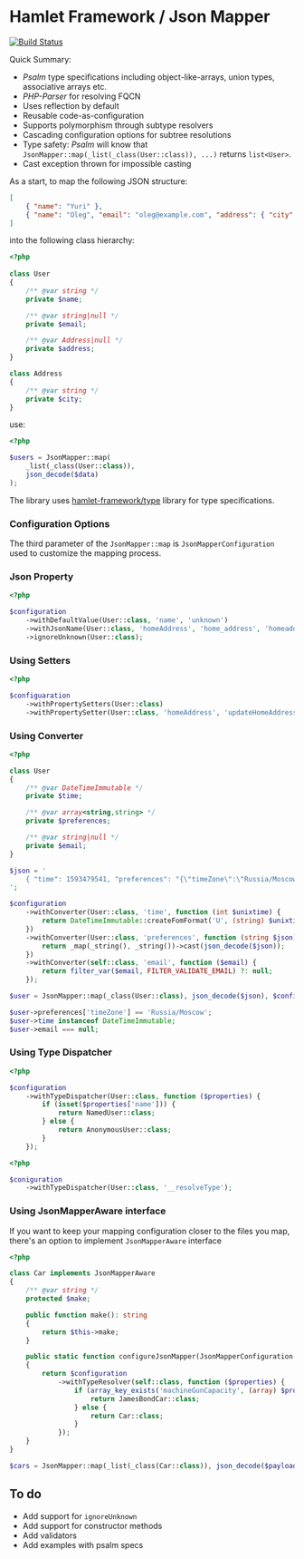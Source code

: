 # Hamlet Framework / Json Mapper

[![Build Status](https://travis-ci.org/hamlet-framework/json-mapper.svg)](https://travis-ci.org/hamlet-framework/json-mapper)

Quick Summary:

* _Psalm_ type specifications including object-like-arrays, union types, associative arrays etc.
* _PHP-Parser_ for resolving FQCN
* Uses reflection by default
* Reusable code-as-configuration
* Supports polymorphism through subtype resolvers 
* Cascading configuration options for subtree resolutions
* Type safety: _Psalm_ will know that `JsonMapper::map(_list(_class(User::class)), ...)` returns `list<User>`.
* Cast exception thrown for impossible casting

As a start, to map the following JSON structure:

```json
[
    { "name": "Yuri" },
    { "name": "Oleg", "email": "oleg@example.com", "address": { "city": "Vologda" } }
]
```

into the following class hierarchy:

```php
<?php
 
class User
{
    /** @var string */
    private $name;

    /** @var string|null */
    private $email;

    /** @var Address|null */
    private $address;
}

class Address 
{
    /** @var string */
    private $city;
}
```

use:

```php
<?php

$users = JsonMapper::map(
    _list(_class(User::class)), 
    json_decode($data)
);
```

The library uses [hamlet-framework/type](https://github.com/hamlet-framework/type) library for type specifications.

### Configuration Options

The third parameter of the `JsonMapper::map` is `JsonMapperConfiguration` used to customize the mapping process.

### Json Property

```php
<?php

$configuration
    ->withDefaultValue(User::class, 'name', 'unknown')
    ->withJsonName(User::class, 'homeAddress', 'home_address', 'homeaddress')
    ->ignoreUnknown(User::class);
```

### Using Setters

```php
<?php

$configuaration
    ->withPropertySetters(User::class)
    ->withPropertySetter(User::class, 'homeAddress', 'updateHomeAddress');
```

### Using Converter

```php
<?php

class User 
{
    /** @var DateTimeImmutable */
    private $time;

    /** @var array<string,string> */
    private $preferences;

    /** @var string|null */
    private $email;
}

$json = '
    { "time": 1593479541, "preferences": "{\"timeZone\":\"Russia/Moscow\"}", "email": "_.oO000_" }
';

$configuration
    ->withConverter(User::class, 'time', function (int $unixtime) {
        return DateTimeImmutable::createFomFormat('U', (string) $unixtime);
    })
    ->withConverter(User::class, 'preferences', function (string $json) {
        return _map(_string(), _string())->cast(json_decode($json)); 
    })
    ->withConverter(self::class, 'email', function ($email) {
        return filter_var($email, FILTER_VALIDATE_EMAIL) ?: null;
    });

$user = JsonMapper::map(_class(User::class), json_decode($json), $configuration);

$user->preferences['timeZone'] == 'Russia/Moscow';
$user->time instanceof DateTimeImmutable;
$user->email === null;
```

### Using Type Dispatcher 

```php
<?php

$configuration
    ->withTypeDispatcher(User::class, function ($properties) {
        if (isset($properties['name'])) {
            return NamedUser::class;
        } else {
            return AnonymousUser::class;
        }
    });
```

```php
<?php

$coniguration
    ->withTypeDispatcher(User::class, '__resolveType');
```

### Using JsonMapperAware interface

If you want to keep your mapping configuration closer to the files you map, there's an option to implement `JsonMapperAware` interface

```php
<?php

class Car implements JsonMapperAware
{
    /** @var string */
    protected $make;

    public function make(): string
    {
        return $this->make;
    }

    public static function configureJsonMapper(JsonMapperConfiguration $configuration): JsonMapperConfiguration
    {
        return $configuration
            ->withTypeResolver(self::class, function ($properties) {
                if (array_key_exists('machineGunCapacity', (array) $properties)) {
                    return JamesBondCar::class;
                } else {
                    return Car::class;
                }
            });
    }
}

$cars = JsonMapper::map(_list(_class(Car::class)), json_decode($payload));
```

## To do

- Add support for `ignoreUnknown`
- Add support for constructor methods
- Add validators
- Add examples with psalm specs
